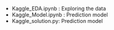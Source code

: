 * Kaggle_EDA.ipynb : Exploring the data
* Kaggle_Model.ipynb : Prediction model
* Kaggle_solution.py: Prediction model
